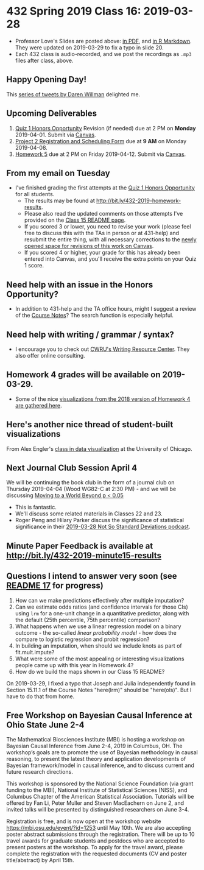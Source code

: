 # 432 Spring 2019 Class 16: 2019-03-28

- Professor Love's Slides are posted above: [in PDF](https://github.com/THOMASELOVE/2019-432/blob/master/slides/class16/432_2019_slides16.pdf), and [in R Markdown](https://github.com/THOMASELOVE/2019-432/blob/master/slides/class16/432_2019_slides16.Rmd). They were updated on 2019-03-29 to fix a typo in slide 20.
- Each 432 class is audio-recorded, and we post the recordings as `.mp3` files after class, above.

## Happy Opening Day!

This [series of tweets by Daren Willman](https://twitter.com/darenw/status/1107792908122550273) delighted me.

## Upcoming Deliverables

1. [Quiz 1 Honors Opportunity](https://github.com/THOMASELOVE/2019-432/blob/master/quizzes/quiz1_honors/README.md) Revision (if needed) due at 2 PM on **Monday** 2019-04-01. Submit via [Canvas](https://canvas.case.edu/).
2. [Project 2 Registration and Scheduling Form](http://bit.ly/432-2019-project2-registration) due at **9 AM** on Monday 2019-04-08.
3. [Homework 5](https://github.com/THOMASELOVE/2019-432/tree/master/homework/homework5) due at 2 PM on Friday 2019-04-12. Submit via [Canvas](https://canvas.case.edu/).

## From my email on Tuesday

- I've finished grading the first attempts at the [Quiz 1 Honors Opportunity](https://github.com/THOMASELOVE/2019-432/blob/master/quizzes/quiz1_honors/README.md) for all students. 
    - The results may be found at http://bit.ly/432-2019-homework-results. 
    - Please also read the updated comments on those attempts I've provided on the [Class 15 README page](https://github.com/THOMASELOVE/2019-432/blob/master/slides/class15/README.md). 
    - If you scored 3 or lower, you need to revise your work (please feel free to discuss this with the TAs in person or at 431-help) and resubmit the entire thing, with all necessary corrections to the [newly opened space for revisions of this work on Canvas](https://canvas.case.edu/). 
    - If you scored 4 or higher, your grade for this has already been entered into Canvas, and you'll receive the extra points on your Quiz 1 score.

## Need help with an issue in the Honors Opportunity?

- In addition to 431-help and the TA office hours, might I suggest a review of the [Course Notes](https://thomaselove.github.io/2019-432-book/)? The search function is especially helpful. 

## Need help with writing / grammar / syntax?

- I encourage you to check out [CWRU's Writing Resource Center](https://writingcenter.case.edu/). They also offer online consulting.

## Homework 4 grades will be available on 2019-03-29.

- Some of the nice [visualizations from the 2018 version of Homework 4 are gathered here](https://github.com/THOMASELOVE/2019-432/blob/master/slides/class16/2018_nice_viz.pdf). 

## Here's another nice thread of student-built visualizations

From Alex Engler's [class in data visualization](https://twitter.com/AlexCEngler/status/1101245224733605891) at the University of Chicago.

## Next Journal Club Session April 4

We will be continuing the book club in the form of a journal club on Thursday 2019-04-04 (Wood WG82-C at 2:30 PM) - and we will be discussing [Moving to a World Beyond p < 0.05](https://tandfonline.com/doi/pdf/10.1080/00031305.2019.1583913?needAccess=true)

- This is fantastic.
- We'll discuss some related materials in Classes 22 and 23.
- Roger Peng and Hilary Parker discuss the significance of statistical significance in their [2019-03-28 Not So Standard Deviations podcast](http://nssdeviations.com/77-back-to-statistics).

## Minute Paper Feedback is available at http://bit.ly/432-2019-minute15-results

## Questions I intend to answer very soon (see [README 17](https://github.com/THOMASELOVE/2019-432/edit/master/slides/class17/README.md) for progress)

1. How can we make predictions effectively after multiple imputation?
2. Can we estimate odds ratios (and confidence intervals for those CIs) using `lrm` for a one-unit change in a quantitative predictor, along with the default (25th percentile, 75th percentile) comparison?
3. What happens when we use a linear regression model on a binary outcome - the so-called *linear probability model* - how does the compare to logistic regression and probit regression?
4. In building an imputation, when should we include knots as part of fit.mult.impute?
5. What were some of the most appealing or interesting visualizations people came up with this year in Homework 4?
6. How do we build the maps shown in our Class 15 README? 

On 2019-03-29, I fixed a typo that Joseph and Julia independently found in Section 15.11.1 of the Course Notes "here(lrm)" should be "here(ols)". But I have to do that from home.

## Free Workshop on Bayesian Causal Inference at Ohio State June 2-4

The Mathematical Biosciences Institute (MBI) is hosting a workshop on Bayesian Causal Inference from June 2-4, 2019 in Columbus, OH.  The workshop’s goals are to promote the use of Bayesian methodology in causal reasoning, to present the latest theory and application developments of Bayesian framework/model in causal inference, and to discuss current and future research directions.  

This workshop is sponsored by the National Science Foundation (via grant funding to the MBI), National Institute of Statistical Sciences (NISS), and Columbus Chapter of the American Statistical Association.  Tutorials will be offered by Fan Li, Peter Muller and Steven MacEachern on June 2, and invited talks will be presented by distinguished researchers on June 3-4.  

Registration is free, and is now open at the workshop website https://mbi.osu.edu/event/?id=1253 until May 10th.  We are also accepting poster abstract submissions through the registration.  There will be up to 10 travel awards for graduate students and postdocs who are accepted to present posters at the workshop.  To apply for the travel award, please complete the registration with the requested documents (CV and poster title/abstract) by April 15th.
